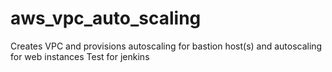 # aws_vpc_auto_scaling
Creates VPC and provisions autoscaling for bastion host(s) and autoscaling for web instances
Test for jenkins
